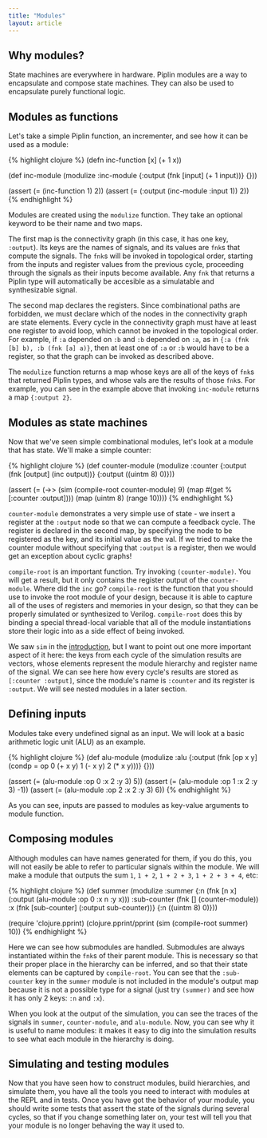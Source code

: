 ```yaml
---
title: "Modules"
layout: article
---
```

## Why modules?

State machines are everywhere in hardware. Piplin modules are a way to encapsulate and compose state machines. They can also be used to encapsulate purely functional logic.

## Modules as functions

Let's take a simple Piplin function, an incrementer, and see how it can be used as a module:

{% highlight clojure %}
(defn inc-function [x] (+ 1 x))

(def inc-module (modulize :inc-module
                  {:output (fnk [input]
                             (+ 1 input))}
                    {}))

(assert (= (inc-function 1) 2))
(assert (= (:output (inc-module :input 1)) 2))
{% endhighlight %}

Modules are created using the `modulize` function. They take an optional keyword to be their name and two maps.

The first map is the connectivity graph (in this case, it has one key, `:output`). Its keys are the names of signals, and its values are `fnk`s that compute the signals. The `fnk`s will be invoked in topological order, starting from the inputs and register values from the previous cycle, proceeding through the signals as their inputs become available. Any `fnk` that returns a Piplin type will automatically be accesible as a simulatable and synthesizable signal.

The second map declares the registers. Since combinational paths are forbidden, we must declare which of the nodes in the connectivity graph are state elements. Every cycle in the connectivity graph must have at least one register to avoid loop, which cannot be invoked in the topological order. For example, if `:a` depended on `:b` and `:b` depended on `:a`, as in `{:a (fnk [b] b), :b (fnk [a] a)}`, then at least one of `:a` or `:b` would have to be a register, so that the graph can be invoked as described above.

The `modulize` function returns a map whose keys are all of the keys of `fnk`s that returned Piplin types, and whose vals are the results of those `fnk`s. For example, you can see in the example above that invoking `inc-module` returns a map `{:output 2}`.

## Modules as state machines

Now that we've seen simple combinational modules, let's look at a module that has state. We'll make a simple counter:

{% highlight clojure %}
(def counter-module
  (modulize :counter
    {:output (fnk [output]
               (inc output))}
    {:output ((uintm 8) 0)}))

(assert (= (->> (sim (compile-root counter-module) 9)
                (map #(get % [:counter :output])))
           (map (uintm 8) (range 10))))
{% endhighlight %}

`counter-module` demonstrates a very simple use of state - we insert a register at the `:output` node so that we can compute a feedback cycle. The register is declared in the second map, by specifying the node to be registered as the key, and its initial value as the val. If we tried to make the counter module without specifying that `:output` is a register, then we would get an exception about cyclic graphs!

`compile-root` is an important function. Try invoking `(counter-module)`. You will get a result, but it only contains the register output of the `counter-module`. Where did the `inc` go? `compile-root` is the function that you should use to invoke the root module of your design, because it is able to capture all of the uses of registers and memories in your design, so that they can be properly simulated or synthesized to Verilog. `compile-root` does this by binding a special thread-local variable that all of the module instantiations store their logic into as a side effect of being invoked.

We saw `sim` in the [introduction](/articles/intro.html), but I want to point out one more important aspect of it here: the keys from each cycle of the simulation results are vectors, whose elements represent the module hierarchy and register name of the signal. We can see here how every cycle's results are stored as `[:counter :output]`, since the module's name is `:counter` and its register is `:output`. We will see nested modules in a later section.

## Defining inputs

Modules take every undefined signal as an input. We will look at a basic arithmetic logic unit (ALU) as an example.

{% highlight clojure %}
(def alu-module
  (modulize :alu
    {:output (fnk [op x y]
               (condp = op
                 0 (+ x y)
                 1 (- x y)
                 2 (* x y)))}
    {}))

(assert (= (alu-module :op 0 :x 2 :y 3) 5))
(assert (= (alu-module :op 1 :x 2 :y 3) -1))
(assert (= (alu-module :op 2 :x 2 :y 3) 6))
{% endhighlight %}

As you can see, inputs are passed to modules as key-value arguments to module function.

## Composing modules

Although modules can have names generated for them, if you do this, you will not easily be able to refer to particular signals within the module. We will make a module that outputs the sum `1`, `1 + 2`, `1 + 2 + 3`, `1 + 2 + 3 + 4`, etc:

{% highlight clojure %}
(def summer
  (modulize :summer
    {:n (fnk [n x]
          (:output (alu-module :op 0 :x n :y x)))
     :sub-counter (fnk []
                    (counter-module))
     :x (fnk [sub-counter]
          (:output sub-counter))}
    {:n ((uintm 8) 0)}))

(require 'clojure.pprint)
(clojure.pprint/pprint
  (sim (compile-root summer) 10))
{% endhighlight %}

Here we can see how submodules are handled. Submodules are always instantiated within the `fnk`s of their parent module. This is necessary so that their proper place in the hierarchy can be inferred, and so that their state elements can be captured by `compile-root`. You can see that the `:sub-counter` key in the `summer` module is not included in the module's output map because it is not a possible type for a signal (just try `(summer)` and see how it has only 2 keys: `:n` and `:x`).

When you look at the output of the simulation, you can see the traces of the signals in `summer`, `counter-module`, and `alu-module`. Now, you can see why it is useful to name modules: it makes it easy to dig into the simulation results to see what each module in the hierarchy is doing.

## Simulating and testing modules

Now that you have seen how to construct modules, build hierarchies, and simulate them, you have all the tools you need to interact with modules at the REPL and in tests. Once you have got the behavior of your module, you should write some tests that assert the state of the signals during several cycles, so that if you change something later on, your test will tell you that your module is no longer behaving the way it used to.
